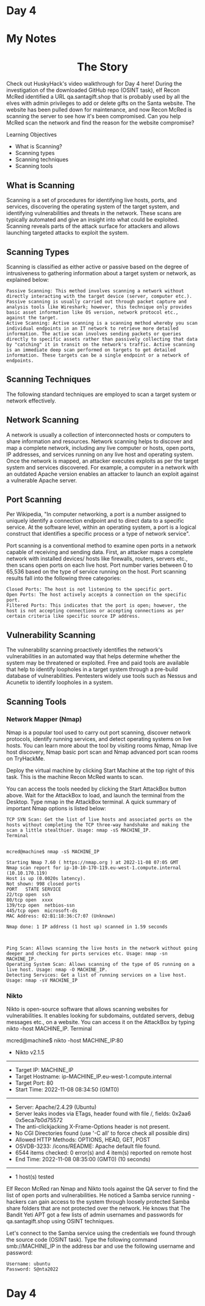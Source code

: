 # Day 4

# My Notes

# <center>The Story</center>


Check out HuskyHack's video walkthrough for Day 4 here!
﻿During the investigation of the downloaded GitHub repo (OSINT task), elf Recon McRed identified a URL qa.santagift.shop that is probably used by all the elves with admin privileges to add or delete gifts on the Santa website. The website has been pulled down for maintenance, and now Recon McRed is scanning the server to see how it's been compromised. Can you help McRed scan the network and find the reason for the website compromise?

Learning Objectives

- What is Scanning?
- Scanning types
- Scanning techniques
- Scanning tools

## What is Scanning
Scanning is a set of procedures for identifying live hosts, ports, and services, discovering the operating system of the target system, and identifying vulnerabilities and threats in the network. These scans are typically automated and give an insight into what could be exploited. Scanning reveals parts of the attack surface for attackers and allows launching targeted attacks to exploit the system.

## Scanning Types
Scanning is classified as either active or passive based on the degree of intrusiveness to gathering information about a target system or network, as explained below:

    Passive Scanning: This method involves scanning a network without directly interacting with the target device (server, computer etc.). Passive scanning is usually carried out through packet capture and analysis tools like Wireshark; however, this technique only provides basic asset information like OS version, network protocol etc., against the target.
    Active Scanning: Active scanning is a scanning method whereby you scan individual endpoints in an IT network to retrieve more detailed information. The active scan involves sending packets or queries directly to specific assets rather than passively collecting that data by "catching" it in transit on the network's traffic. Active scanning is an immediate deep scan performed on targets to get detailed information. These targets can be a single endpoint or a network of endpoints.

## Scanning Techniques
The following standard techniques are employed to scan a target system or network effectively.

## Network Scanning
A network is usually a collection of interconnected hosts or computers to share information and resources. Network scanning helps to discover and map a complete network, including any live computer or hosts, open ports, IP addresses, and services running on any live host and operating system. Once the network is mapped, an attacker executes exploits as per the target system and services discovered. For example, a computer in a network with an outdated Apache version enables an attacker to launch an exploit against a vulnerable Apache server.

## Port Scanning
Per Wikipedia, "In computer networking, a port is a number assigned to uniquely identify a connection endpoint and to direct data to a specific service. At the software level, within an operating system, a port is a logical construct that identifies a specific process or a type of network service".

Port scanning is a conventional method to examine open ports in a network capable of receiving and sending data. First, an attacker maps a complete network with installed devices/ hosts like firewalls, routers, servers etc., then scans open ports on each live host. Port number varies between 0 to 65,536 based on the type of service running on the host. Port scanning results fall into the following three categories:

    Closed Ports: The host is not listening to the specific port.
    Open Ports: The host actively accepts a connection on the specific port.
    Filtered Ports: This indicates that the port is open; however, the host is not accepting connections or accepting connections as per certain criteria like specific source IP address.

## Vulnerability Scanning
The vulnerability scanning proactively identifies the network's vulnerabilities in an automated way that helps determine whether the system may be threatened or exploited. Free and paid tools are available that help to identify loopholes in a target system through a pre-build database of vulnerabilities. Pentesters widely use tools such as Nessus and Acunetix to identify loopholes in a system.

## Scanning Tools
### Network Mapper (Nmap)
Nmap is a popular tool used to carry out port scanning, discover network protocols, identify running services, and detect operating systems on live hosts. You can learn more about the tool by visiting rooms Nmap,  Nmap live host discovery, Nmap basic port scan and Nmap advanced port scan rooms on TryHackMe.

Deploy the virtual machine by clicking Start Machine at the top right of this task. This is the machine Recon McRed wants to scan.

You can access the tools needed by clicking the Start AttackBox button above. Wait for the AttackBox to load, and launch the terminal from the Desktop. Type nmap in the AttackBox terminal.  A quick summary of important Nmap options is listed below:

    TCP SYN Scan: Get the list of live hosts and associated ports on the hosts without completing the TCP three-way handshake and making the scan a little stealthier. Usage: nmap -sS MACHINE_IP.
    Terminal

               
    mcred@machine$ nmap -sS MACHINE_IP

    Starting Nmap 7.60 ( https://nmap.org ) at 2022-11-08 07:05 GMT
    Nmap scan report for ip-10-10-170-119.eu-west-1.compute.internal (10.10.170.119)
    Host is up (0.0020s latency).
    Not shown: 998 closed ports
    PORT   STATE SERVICE
    22/tcp open  ssh
    80/tcp open  xxxx
    139/tcp open  netbios-ssn
    445/tcp open  microsoft-ds
    MAC Address: 02:B1:18:36:C7:07 (Unknown)

    Nmap done: 1 IP address (1 host up) scanned in 1.59 seconds

            

    Ping Scan: Allows scanning the live hosts in the network without going deeper and checking for ports services etc. Usage: nmap -sn MACHINE_IP.
    Operating System Scan: Allows scanning of the type of OS running on a live host. Usage: nmap -O MACHINE_IP.
    Detecting Services: Get a list of running services on a live host. Usage: nmap -sV MACHINE_IP

### Nikto
Nikto is open-source software that allows scanning websites for vulnerabilities. It enables looking for subdomains, outdated servers, debug messages etc., on a website. You can access it on the AttackBox by typing nikto -host MACHINE_IP.
Terminal

           
mcred@machine$ nikto -host MACHINE_IP:80
- Nikto v2.1.5
---------------------------------------------------------------------------
+ Target IP:          MACHINE_IP
+ Target Hostname:    ip-MACHINE_IP.eu-west-1.compute.internal
+ Target Port:        80
+ Start Time:         2022-11-08 08:34:50 (GMT0)
---------------------------------------------------------------------------
+ Server: Apache/2.4.29 (Ubuntu)
+ Server leaks inodes via ETags, header found with file /, fields: 0x2aa6 0x5eca7b0d75572 
+ The anti-clickjacking X-Frame-Options header is not present.
+ No CGI Directories found (use '-C all' to force check all possible dirs)
+ Allowed HTTP Methods: OPTIONS, HEAD, GET, POST 
+ OSVDB-3233: /icons/README: Apache default file found.
+ 6544 items checked: 0 error(s) and 4 item(s) reported on remote host
+ End Time:           2022-11-08 08:35:00 (GMT0) (10 seconds)
---------------------------------------------------------------------------
+ 1 host(s) tested

        


Elf Recon McRed ran Nmap and Nikto tools against the QA server to find the list of open ports and vulnerabilities. He noticed a Samba service running - hackers can gain access to the system through loosely protected Samba share folders that are not protected over the network. He knows that The Bandit Yeti APT got a few lists of admin usernames and passwords for qa.santagift.shop using OSINT techniques.

Let's connect to the Samba service using the credentials we found through the source code (OSINT task). Type the following command smb://MACHINE_IP in the address bar and use the following username and password:

    Username: ubuntu
    Password: S@nta2022
# Day 4
